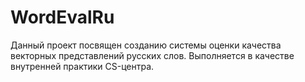 # WordEvalRu
Данный проект посвящен созданию системы оценки качества векторных представлений русских слов. 
Выполняется в качестве внутренней практики CS-центра.
